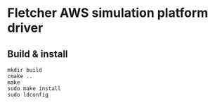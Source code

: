 # Fletcher AWS simulation platform driver

## Build & install

```console
mkdir build
cmake ..
make
sudo make install
sudo ldconfig
```

